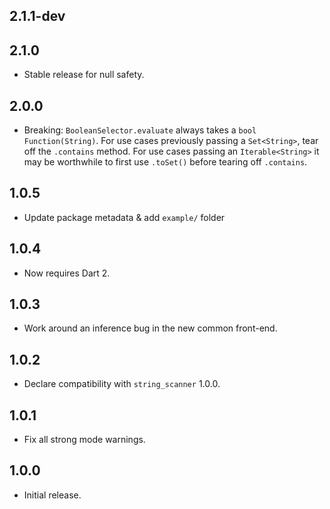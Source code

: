 ## 2.1.1-dev

## 2.1.0

* Stable release for null safety.

## 2.0.0

* Breaking: `BooleanSelector.evaluate` always takes a `bool Function(String)`.
  For use cases previously passing a `Set<String>`, tear off the `.contains`
  method. For use cases passing an `Iterable<String>` it may be worthwhile to
  first use `.toSet()` before tearing off `.contains`.

## 1.0.5

* Update package metadata & add `example/` folder

## 1.0.4

* Now requires Dart 2.

## 1.0.3

* Work around an inference bug in the new common front-end.

## 1.0.2

* Declare compatibility with `string_scanner` 1.0.0.

## 1.0.1

* Fix all strong mode warnings.

## 1.0.0

* Initial release.
